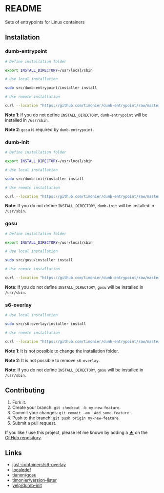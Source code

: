 # README

Sets of entrypoints for Linux containers

## Installation

### dumb-entrypoint

```sh
# Define installation folder

export INSTALL_DIRECTORY=/usr/local/sbin

# Use local installation

sudo src/dumb-entrypoint/installer install

# Use remote installation

curl --location "https://github.com/timonier/dumb-entrypoint/raw/master/src/dumb-entrypoint/installer" | sudo sh -s -- install
```

__Note 1__: If you do not define `INSTALL_DIRECTORY`, `dumb-entrypoint` will be installed in `/usr/sbin`.

__Note 2__: `gosu` is required by `dumb-entrypoint`.

### dumb-init

```sh
# Define installation folder

export INSTALL_DIRECTORY=/usr/local/sbin

# Use local installation

sudo src/dumb-init/installer install

# Use remote installation

curl --location "https://github.com/timonier/dumb-entrypoint/raw/master/src/dumb-init/installer" | sudo sh -s -- install
```

__Note__: If you do not define `INSTALL_DIRECTORY`, `dumb-init` will be installed in `/usr/sbin`.

### gosu

```sh
# Define installation folder

export INSTALL_DIRECTORY=/usr/local/sbin

# Use local installation

sudo src/gosu/installer install

# Use remote installation

curl --location "https://github.com/timonier/dumb-entrypoint/raw/master/src/gosu/installer" | sudo sh -s -- install
```

__Note__: If you do not define `INSTALL_DIRECTORY`, `gosu` will be installed in `/usr/sbin`.

### s6-overlay

```sh
# Use local installation

sudo src/s6-overlay/installer install

# Use remote installation

curl --location "https://github.com/timonier/dumb-entrypoint/raw/master/src/s6-overlay/installer" | sudo sh -s -- install
```

__Note 1__: It is not possible to change the installation folder.

__Note 2__: It is not possible to remove `s6-overlay`.

__Note__: If you do not define `INSTALL_DIRECTORY`, `gosu` will be installed in `/usr/sbin`.

## Contributing

1. Fork it.
2. Create your branch: `git checkout -b my-new-feature`.
3. Commit your changes: `git commit -am 'Add some feature'`.
4. Push to the branch: `git push origin my-new-feature`.
5. Submit a pull request.

If you like / use this project, please let me known by adding a [★](https://help.github.com/articles/about-stars/) on the [GitHub repository](https://github.com/timonier/dumb-entrypoint).

## Links

* [just-containers/s6-overlay](https://github.com/just-containers/s6-overlay)
* [localedef](http://manpages.ubuntu.com/manpages/latest/man1/localedef.1.html)
* [tianon/gosu](https://github.com/tianon/gosu)
* [timonier/version-lister](https://github.com/timonier/version-lister)
* [yelp/dumb-init](https://github.com/Yelp/dumb-init)
